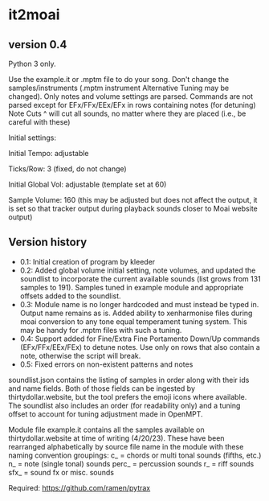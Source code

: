# it2moai

version 0.4
----------------------
Python 3 only.

Use the example.it or .mptm file to do your song.
Don't change the samples/instruments (.mptm instrument Alternative Tuning may be changed).
Only notes and volume settings are parsed. Commands are not parsed except for EFx/FFx/EEx/EFx in rows containing notes (for detuning)
Note Cuts ^ will cut all sounds, no matter where they are placed (i.e., be careful with these)

Initial settings:

Initial Tempo: adjustable

Ticks/Row: 3 (fixed, do not change)

Initial Global Vol: adjustable (template set at 60)

Sample Volume: 160 (this may be adjusted but does not affect the output, it is 
       set so that tracker output during playback sounds closer to Moai website output)


Version history
---------------

* 0.1: Initial creation of program by kleeder
* 0.2: Added global volume initial setting, note volumes, and updated the soundlist 
       to incorporate the        current available sounds (list grows from 131 
       samples to 191). Samples tuned in example module and appropriate offsets 
       added to the soundlist.
* 0.3: Module name is no longer hardcoded and must instead be typed in. Output name remains as is.
       Added ability to xenharmonise files during moai conversion to any tone equal temperament tuning
       system. This may be handy for .mptm files with such a tuning.
* 0.4: Support added for Fine/Extra Fine Portamento Down/Up commands (EFx/FFx/EEx/FEx) to detune notes.
       Use only on rows that also contain a note, otherwise the script will break.
* 0.5: Fixed errors on non-existent patterns and notes

soundlist.json contains the listing of samples in order along with their ids 
and name fields. Both of those fields can be ingested by thirtydollar.website, 
but the tool prefers the emoji icons where available. The soundlist also includes 
an order (for readability only) and a tuning offset to account for tuning 
adjustment made in OpenMPT. 

Module file example.it contains all the samples available on thirtydollar.website at time of 
writing (4/20/23). These have been rearranged alphabetically 
by source file name in the module with these naming convention groupings:
c_<samplename> = chords or multi tonal sounds (fifths, etc.)
n_<samplename> = note (single tonal) sounds
perc_<samplename> = percussion sounds
r_<samplename> = riff sounds 
sfx_<samplename> = sound fx or misc. sounds

Required: https://github.com/ramen/pytrax
